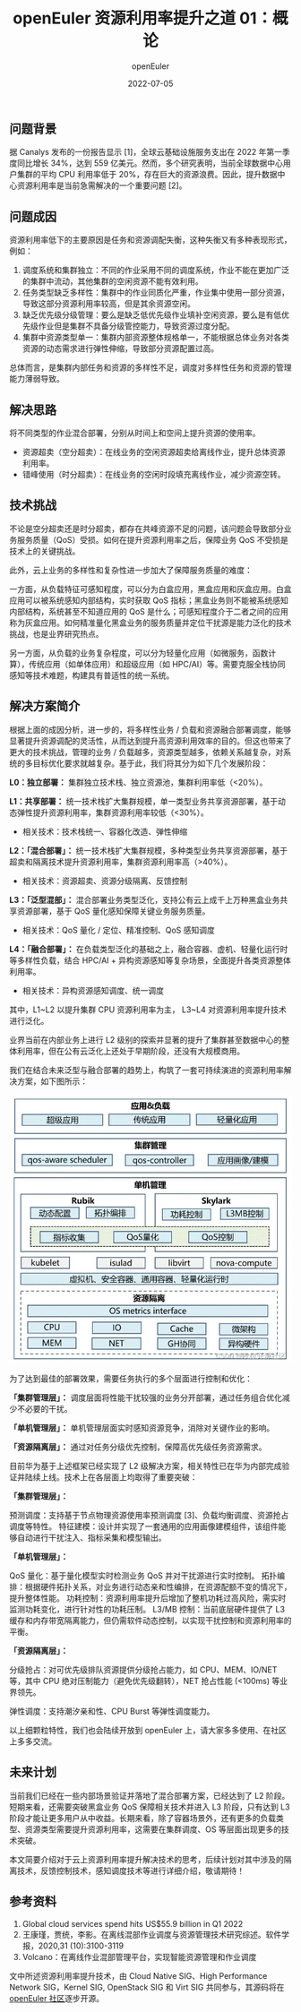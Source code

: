 ﻿---
title: openEuler 资源利用率提升之道 01：概论
date: 2022-07-05
category: blog
tags:
  - 资源利用率
archives: 2022-07
author:
  - openEuler
summary: 多个研究表明，当前全球数据中心用户集群的平均 CPU 利用率低于 20%，存在巨大的资源浪费。因此，提升数据中心资源利用率是当前急需解决的一个重要问题。
---

## 问题背景

据 Canalys 发布的一份报告显示 [1]，全球云基础设施服务支出在 2022 年第一季度同比增长 34%，达到 559 亿美元。然而，多个研究表明，当前全球数据中心用户集群的平均 CPU 利用率低于 20%，存在巨大的资源浪费。因此，提升数据中心资源利用率是当前急需解决的一个重要问题 [2]。

## 问题成因

资源利用率低下的主要原因是任务和资源调配失衡，这种失衡又有多种表现形式，例如：

1.  调度系统和集群独立：不同的作业采用不同的调度系统，作业不能在更加广泛的集群中流动，其他集群的空闲资源不能有效利用。
2.  任务类型缺乏多样性：集群中的作业同质化严重，作业集中使用一部分资源，导致这部分资源利用率较高，但是其余资源空闲。
3.  缺乏优先级分级管理：要么是缺乏低优先级作业填补空闲资源，要么是有低优先级作业但是集群不具备分级管控能力，导致资源过度分配。
4.  集群中资源类型单一：集群内部资源整体规格单一，不能根据总体业务对各类资源的动态需求进行弹性伸缩，导致部分资源配置过高。

总体而言，是集群内部任务和资源的多样性不足，调度对多样性任务和资源的管理能力薄弱导致。

## 解决思路

将不同类型的作业混合部署，分别从时间上和空间上提升资源的使用率。

- 资源超卖（空分超卖）：在线业务的空闲资源超卖给离线作业，提升总体资源利用率。
- 错峰使用（时分超卖）：在线业务的空闲时段填充离线作业，减少资源空转。

## 技术挑战

不论是空分超卖还是时分超卖，都存在共峰资源不足的问题，该问题会导致部分业务服务质量（QoS）受损。如何在提升资源利用率之后，保障业务 QoS 不受损是技术上的关键挑战。

此外，云上业务的多样性和复杂性进一步加大了保障服务质量的难度：

一方面，从负载特征可感知程度，可以分为白盒应用，黑盒应用和灰盒应用。白盒应用可以被系统感知内部结构，实时获取 QoS 指标；黑盒业务则不能被系统感知内部结构，系统甚至不知道应用的 QoS 是什么；可感知程度介于二者之间的应用称为灰盒应用。如何精准量化黑盒业务的服务质量并定位干扰源是能力泛化的技术挑战，也是业界研究热点。

另一方面，从负载的业务复杂程度，可以分为轻量化应用（如微服务，函数计算），传统应用（如单体应用）和超级应用（如 HPC/AI）等。需要克服全栈协同感知等技术难题，构建具有普适性的统一系统。

## 解决方案简介

根据上面的成因分析，进一步的，将多样性业务 / 负载和资源融合部署调度，能够显著提升资源调配的灵活性，从而达到提升高资源利用效率的目的。但这也带来了更大的技术挑战，管理的业务 / 负载越多，资源类型越多，依赖关系越复杂，对系统的多目标优化要求就越复杂。基于此，我们将其分为如下几个发展阶段：

**L0：独立部署：** 集群独立技术栈、独立资源池，集群利用率低（<20%）。

**L1：共享部署：** 统一技术栈扩大集群规模，单一类型业务共享资源部署，基于动态弹性提升资源利用率，集群资源利用率较低（<30%）。

- 相关技术：技术栈统一、容器化改造、弹性伸缩

**L2：「混合部署」：** 统一技术栈扩大集群规模，多种类型业务共享资源部署，基于超卖和隔离技术提升资源利用率，集群资源利用率高（>40%）。

- 相关技术：资源超卖、资源分级隔离、反馈控制

**L3：「泛型混部」：** 混合部署业务类型泛化，支持公有云上成千上万种黑盒业务共享资源部署，基于 QoS 量化感知保障关键业务服务质量。

- 相关技术：QoS 量化 / 定位、精准控制、QoS 感知调度

**L4：「融合部署」：** 在负载类型泛化的基础之上，融合容器、虚机、轻量化运行时等多样性负载，结合 HPC/AI + 异构资源感知等复杂场景，全面提升各类资源整体利用率。

- 相关技术：异构资源感知调度、统一调度

其中，L1~L2 以提升集群 CPU 资源利用率为主，
L3~L4 对资源利用率提升技术进行泛化。

业界当前在内部业务上进行 L2 级别的探索并显著的提升了集群甚至数据中心的整体利用率，但在公有云泛化上还处于早期阶段，还没有大规模商用。

我们在结合未来泛型与融合部署的趋势上，构筑了一套可持续演进的资源利用率解决方案，如下图所示：

<img src="./z01.png">

为了达到最佳的部署效果，需要任务执行的多个层面进行控制和优化：

**「集群管理层」：** 调度层面将性能干扰较强的业务分开部署，通过任务组合优化减少不必要的干扰。

**「单机管理层」：** 单机管理层面实时感知资源竞争，消除对关键作业的影响。

**「资源隔离层」：** 通过对任务分级优先控制，保障高优先级任务资源需求。

目前华为基于上述框架已经实现了 L2 级解决方案，相关特性已在华为内部完成验证并陆续上线。技术上在各层面上均取得了重要突破：

**「集群管理层」：**

预测调度：支持基于节点物理资源使用率预测调度 [3]、负载均衡调度、资源抢占调度等特性。
特征建模：设计并实现了一套通用的应用画像建模组件，该组件能够自动进行干扰注入、指标采集和模型输出。

**「单机管理层」：**

QoS 量化：基于量化模型实时检测业务 QoS 并对干扰源进行实时控制。
拓扑编排：根据硬件拓扑关系，对业务进行动态亲和性编排，在资源配额不变的情况下，提升整体性能。
功耗控制：资源利用率提升后增加了整机功耗过高风险，需实时监测功耗变化，进行针对性的功耗压制。
L3/MB 控制：当前底层硬件提供了 L3 缓存和内存带宽隔离能力，但仍需软件动态控制，以实现干扰控制和资源利用率的平衡。

**「资源隔离层」：**

分级抢占：对可优先级排队资源提供分级抢占能力，如 CPU、MEM、IO/NET 等，其中 CPU 绝对压制能力（避免优先级翻转），NET 抢占性能 (<100ms) 等业界领先。

弹性调度：支持潮汐亲和性、CPU Burst 等弹性调度能力。

以上细颗粒特性，我们也会陆续开放到 openEuler 上，请大家多多使用、在社区上多多交流。

## 未来计划

当前我们已经在一些内部场景验证并落地了混合部署方案，已经达到了 L2 阶段。短期来看，还需要突破黑盒业务 QoS 保障相关技术并进入 L3 阶段，只有达到 L3 阶段才能让更多用户从中收益。长期来看，除了容器场景外，还有更多的负载类型、资源类型需要提升资源利用率，这需要在集群调度、OS 等层面出现更多的技术突破。

本文简要介绍对于云上资源利用率提升解决技术的思考，后续计划对其中涉及的隔离技术，反馈控制技术，感知调度技术等进行详细介绍，敬请期待！

## 参考资料

1.  Global cloud services spend hits US$55.9 billion in Q1 2022
2.  王康瑾，贾统，李影。在离线混部作业调度与资源管理技术研究综述。软件学报，2020,31 (10):3100-3119
3.  Volcano：在离线作业混部管理平台，实现智能资源管理和作业调度

文中所述资源利用率提升技术，由 Cloud Native SIG、High Performance Network SIG，Kernel SIG, OpenStack SIG 和 Virt SIG 共同参与，其源码将在 [openEuler 社区](https://gitee.com/openeuler)逐步开源。
